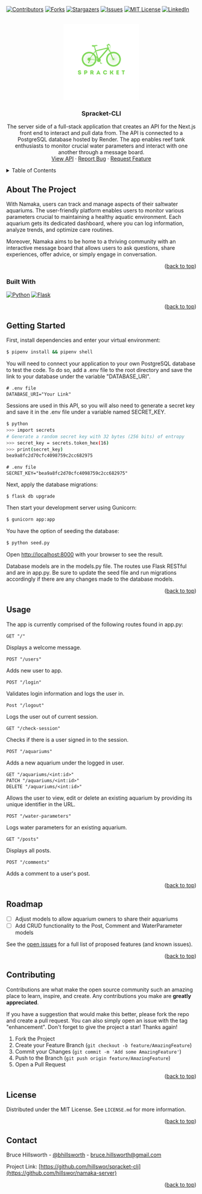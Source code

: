 <a name="readme-top"></a>

[![Contributors][contributors-shield]][contributors-url]
[![Forks][forks-shield]][forks-url]
[![Stargazers][stars-shield]][stars-url]
[![Issues][issues-shield]][issues-url]
[![MIT License][license-shield]][license-url]
[![LinkedIn][linkedin-shield]][linkedin-url]

<br />
<div align="center">
  <a href="https://github.com/hillswor/spracket-cli">
    <img src="public/spracket-logo.svg" alt="Logo" width="200" height="200">
  </a>

<h3 align="center">Spracket-CLI</h3>

  <p align="center">
    The server side of a full-stack application that creates an API for the Next.js front end to interact and pull data from.  The API is connected to a PostgreSQL database hosted by Render.  The app enables reef tank enthusiasts to monitor crucial water parameters and interact with one another through a message board.
    <br />
    <a href="https://namaka-server.onrender.com">View API</a>
    ·
    <a href="https://github.com/hillswor/spracket-cli/issues">Report Bug</a>
    ·
    <a href="https://github.com/hillswor/spracket-cli/issues">Request Feature</a>
  </p>
</div>

<details>
  <summary>Table of Contents</summary>
  <ol>
    <li>
      <a href="#about-the-project">About The Project</a>
      <ul>
        <li><a href="#built-with">Built With</a></li>
      </ul>
    </li>
    <li>
      <a href="#getting-started">Getting Started</a>
      <ul>
        <li><a href="#prerequisites">Prerequisites</a></li>
        <li><a href="#installation">Installation</a></li>
      </ul>
    </li>
    <li><a href="#usage">Usage</a></li>
    <li><a href="#roadmap">Roadmap</a></li>
    <li><a href="#contributing">Contributing</a></li>
    <li><a href="#license">License</a></li>
    <li><a href="#contact">Contact</a></li>
    <li><a href="#acknowledgments">Acknowledgments</a></li>
  </ol>
</details>

## About The Project

With Namaka, users can track and manage aspects of their saltwater aquariums. The user-friendly platform enables users to monitor various parameters crucial to maintaining a healthy aquatic environment. Each aquarium gets its dedicated dashboard, where you can log information, analyze trends, and optimize care routines.

Moreover, Namaka aims to be home to a thriving community with an interactive message board that allows users to ask questions, share experiences, offer advice, or simply engage in conversation.

<p align="right">(<a href="#readme-top">back to top</a>)</p>



### Built With

 [![Python][Python]][Python-url]
 [![Flask][Flask]][Flask-url]


<p align="right">(<a href="#readme-top">back to top</a>)</p>


## Getting Started

First, install dependencies and enter your virtual environment:

```bash
$ pipenv install && pipenv shell
```

You will need to connect your application to your own PostgreSQL database to test the code.  To do so, add a .env file to the root directory and save the link to your database under the variable "DATABASE_URI".  

```
# .env file
DATABASE_URI="Your Link"
```
Sessions are used in this API, so you will also need to generate a secret key and save it in the .env file under a variable named SECRET_KEY.

```bash
$ python
>>> import secrets
# Generate a random secret key with 32 bytes (256 bits) of entropy
>>> secret_key = secrets.token_hex(16)
>>> print(secret_key)
bea9a8fc2d70cfc4098759c2cc682975
```
```
# .env file
SECRET_KEY="bea9a8fc2d70cfc4098759c2cc682975"
```
Next, apply the database migrations:
```
$ flask db upgrade
```
Then start your development server using Gunicorn:

```bash
$ gunicorn app:app
```
You have the option of seeding the database:
```bash
$ python seed.py
```
Open [http://localhost:8000](http://localhost:8000) with your browser to see the result.

Database models are in the models.py file.  The routes use Flask RESTful and are in app.py.  Be sure to update the seed file and run migrations accordingly if there are any changes made to the database models.

<p align="right">(<a href="#readme-top">back to top</a>)</p>

## Usage

The app is currently comprised of the following routes found in app.py:

```
GET "/"
```
Displays a welcome message.
```
POST "/users"
```
Adds new user to app.
```
POST "/login"
```
Validates login information and logs the user in.
```
Post "/logout"
```
Logs the user out of current session.
```
GET "/check-session"
```
Checks if there is a user signed in to the session.
```
POST "/aquariums"
```
Adds a new aquarium under the logged in user.
```
GET "/aquariums/<int:id>"
PATCH "/aquariums/<int:id>"
DELETE "/aquariums/<int:id>"
```
Allows the user to view, edit or delete an existing aquarium by providing its unique identifier in the URL.
```
POST "/water-parameters"
```
Logs water parameters for an existing aquarium.
```
GET "/posts"
```
Displays all posts.
```
POST "/comments"
```
Adds a comment to a user's post.

<p align="right">(<a href="#readme-top">back to top</a>)</p>

## Roadmap

- [ ] Adjust models to allow aquarium owners to share their aquariums
- [ ] Add CRUD functionality to the Post, Comment and WaterParameter models

See the [open issues](https://github.com/hillswor/spracket-cli/issues) for a full list of proposed features (and known issues).

<p align="right">(<a href="#readme-top">back to top</a>)</p>

## Contributing

Contributions are what make the open source community such an amazing place to learn, inspire, and create. Any contributions you make are **greatly appreciated**.

If you have a suggestion that would make this better, please fork the repo and create a pull request. You can also simply open an issue with the tag "enhancement".
Don't forget to give the project a star! Thanks again!

1. Fork the Project
2. Create your Feature Branch (`git checkout -b feature/AmazingFeature`)
3. Commit your Changes (`git commit -m 'Add some AmazingFeature'`)
4. Push to the Branch (`git push origin feature/AmazingFeature`)
5. Open a Pull Request

<p align="right">(<a href="#readme-top">back to top</a>)</p>

## License

Distributed under the MIT License. See `LICENSE.md` for more information.

<p align="right">(<a href="#readme-top">back to top</a>)</p>

## Contact

Bruce Hillsworth - [@bhillsworth](https://twitter.com/bhillsworth) - bruce.hillsworth@gmail.com

Project Link: [https://github.com/hillswor/spracket-cli](https://github.com/hillswor/namaka-server)

<p align="right">(<a href="#readme-top">back to top</a>)</p>

[contributors-shield]: https://img.shields.io/github/contributors/hillswor/spracket-cli.svg?style=for-the-badge
[contributors-url]: https://github.com/hillswor/spracket-cli/graphs/contributors
[forks-shield]: https://img.shields.io/github/forks/hillswor/spracket-cli.svg?style=for-the-badge
[forks-url]: https://github.com/hillswor/spracket-cli/network/members
[stars-shield]: https://img.shields.io/github/stars/hillswor/spracket-cli.svg?style=for-the-badge
[stars-url]: https://github.com/hillswor/spracket-cli/stargazers
[issues-shield]: https://img.shields.io/github/issues/hillswor/spracket-cli.svg?style=for-the-badge
[issues-url]: https://github.com/hillswor/spracket-cli/issues
[license-shield]: https://img.shields.io/github/license/hillswor/spracket-cli.svg?style=for-the-badge
[license-url]: https://github.com/hillswor/spracket-cli/blob/master/LICENSE.md
[linkedin-shield]: https://img.shields.io/badge/-LinkedIn-black.svg?style=for-the-badge&logo=linkedin&colorB=555
[linkedin-url]: https://linkedin.com/in/bruce-hillsworth
[product-screenshot]: images/screenshot.png
[Python]: https://img.shields.io/badge/Python-000000?style=for-the-badge&logo=python&logoColor=#3776AB
[Python-url]: https://docs.python.org/3/
[Flask]: https://img.shields.io/badge/Flask-000000?style=for-the-badge&logo=flask&logoColor=ffffff
[Flask-url]: https://flask.palletsprojects.com/en/2.3.x/
